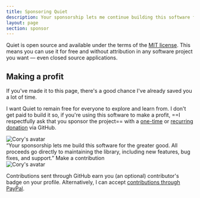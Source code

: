 ```yaml
---
title: Sponsoring Quiet
description: Your sponsorship lets me continue building this software for the greater good.
layout: page
section: sponsor
---
```


Quiet is open source and available under the terms of the [MIT license](https://www.tldrlegal.com/license/mit-license). This means you can use it for free and without attribution in any software project you want — even closed source applications.

## Making a profit

If you've made it to this page, there's a good chance I've already saved you a lot of time.

I want Quiet to remain free for everyone to explore and learn from. I don't get paid to build it so, if you're using this software to make a profit, ==I respectfully ask that you sponsor the project== with a [one-time](https://github.com/sponsors/claviska?frequency=one-time) or [recurring donation](https://github.com/sponsors/claviska?frequency=recurring) via GitHub.

<div class="sponsorship-quote">
<div class="quote">
  <img 
    src="http://0.gravatar.com/avatar/bf1b3b95fd5b096a3592247c29667b33?s=512" 
    alt="Cory's avatar"
  >
  <div>
  “Your sponsorship lets me build this software for the greater good. All proceeds go directly to maintaining the library, including new features, bug fixes, and support.”
  <quiet-button variant="primary" size="lg" pill href="https://github.com/sponsors/claviska" target="_blank">
    Make a contribution
  </quiet-button>
  </div>
  <img 
    src="/assets/images/public-sponsor.png" 
    alt="Cory's avatar"
  >
</div>
</div>

Contributions sent through GitHub earn you (an optional) contributor's badge on your profile. Alternatively, I can accept [contributions through PayPal](https://paypal.me/claviska).
